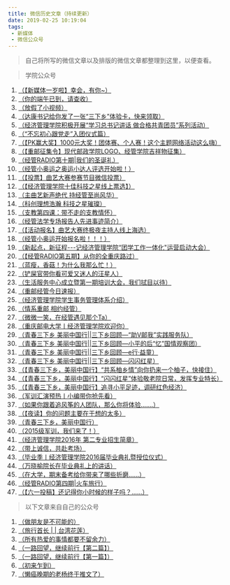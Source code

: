 ```yaml
---
title: 微信历史文章（持续更新）
date: 2019-02-25 10:19:04
tags: 
 - 新媒体
 - 微信公众号
---
```



> 自己将所写的微信文章以及排版的微信文章都整理到这里，以便查看。

<!-- more -->


> 学院公众号

1. [（【新媒体一岁啦】幸会，有你~）][1]
2. [（你的端午已到，请查收）][2]
3. [（放假了小视频）][3]
4. [（达康书记给你发了一张“三下乡”体验卡，快来领取）][4]
5. [（经济管理学院积极开展“学习总书记讲话 做合格共青团员”系列活动）][5]
6. [（“不忘初心跟党走”入团仪式篇）][6]
7. [（【PK赢大奖】1000元大奖！团体赛、个人赛！这个主题网络活动这么嗨）][7]
8. [（【重邮征集令】现代邮政学院LOGO、经管学院吉祥物征集）][8]
9. [（经管RADIO第十期|我们的圣诞礼）][9]
10. [（经管小奥运之奥运小达人评选开始啦！）][10]
11. [（【投票】曲艺大赛参赛节目微信投票）][11]
12. [（【经济管理学院十佳科技之星线上票选】）][12]
13. [（主曲艺新声绝代 持经管至尚风华）][13]
14. [（科创理想浩瀚 科技之星璀璨）][14]
15. [（支教第四课：带不走的支教情怀）][15]
16. [（经管法学专场报告人先进事迹简介）][16]
17. [（【活动报名】曲艺大赛终极夜主持人线上海选）][17]
18. [（经管小奥运开始报名啦！！！）][18]
19. [（新起点，新征程---记经济管理学院“团学工作一体化"运营启动大会）][19]
20. [（【经管RADIO第五期】从你的全重庆路过）][20]
21. [（蓝瘦，香菇！为什么我那么忙！）][21]
22. [（铲屎官带你看可爱又迷人的汪星人）][22]
23. [（生活服务中心成立暨第一期培训大会，我们拭目以待）][23]
24. [（重邮经管今日速报）][24]
25. [（经济管理学院学生事务管理体系介绍）][25]
26. [（情系重邮 相约经管）][26]
27. [（微微一笑，在经管遇见那个Ta）][27]
28. [（重庆邮电大学丨经济管理学院欢迎你）][28]
29. [（青春三下乡 美丽中国行||三下乡回顾—“助V邮我”实践服务队）][29]
30. [（青春三下乡 美丽中国行||三下乡回顾—小平的后“忆”国情观察团）][30]
31. [（青春三下乡 美丽中国行||三下乡回顾—e行·益童）][31]
32. [（青春三下乡 美丽中国行||三下乡回顾—闪闪红星）][32]
33. [（【青春三下乡，美丽中国行】“共系柚乡情”向你扔来一个柚子，快接住）][33]
34. [（【青春三下乡，美丽中国行】“闪闪红星”体验敬老院日常，发挥专业特长）][34]
35. [（【青春三下乡，美丽中国行】追寻小平足迹，调研红色经济）][35]
36. [（军训汇演预热丨小编带你抢先看）][36]
40. [（如果你跟着追风筝的人团队，那么你将体验…….）][37]
41. [（【夜读】你的问题主要在于想的太多）][38]
42. [（青春三下乡，美丽中国行）][39]
43. [（2015级军训，我们来了！）][40]
44. [（经济管理学院2016年 第二专业招生简章）][41]
45. [（带上诚信，共赴考场）][42]
46. [（毕业季丨经济管理学院2016届毕业典礼暨授位仪式）][43]
47. [（万晓榆院长在毕业典礼上的讲话）][44]
48. [（在大学，期末备考给你带来了哪些折磨……）][45]
49. [（经管RADIO第四期|火车旅行）][46]
50. [（【六一投稿】还记得你小时候的样子吗？……）][47]

> 以下文章来自自己的公众号

1. [（做朋友是不可能的）][48]
2. [（旅行首长 | | 台湾花莲）][49]
3. [（所有热爱的事情都要不留余力）][50]
4. [（一路回望，继续前行【第二篇】）][51]
5. [（一路回望，继续前行【第一篇】）][52]
6. [（初来乍到）][53]
7. [（懒癌晚期的老杨终于推文了）][54]


  [1]: https://mp.weixin.qq.com/s/fEt7XXyzBgUi7oBp1ApflQ
  [2]: https://mp.weixin.qq.com/s/BRnjtDIPNbFY2uBGYb1EWA
  [3]: https://mp.weixin.qq.com/s/5D7t8GwXeZswA5iYMqRAVg
  [4]: https://mp.weixin.qq.com/s/nC4lN-MrkeRYGdCzwMSz4A
  [5]: https://mp.weixin.qq.com/s/D9A9z9xL2hRc2FamQK3Plg
  [6]: https://mp.weixin.qq.com/s/qUFZHdQXeuwTMvMEZHioHg
  [7]: https://mp.weixin.qq.com/s/yUhM3s-V0U8luRJ37TLz1Q
  [8]: https://mp.weixin.qq.com/s/hpmvRX98NeCEcIqrq6txQw
  [9]: https://mp.weixin.qq.com/s/_prI-1Lqu21PzfkHAj6wQA
  [10]: https://mp.weixin.qq.com/s/KzdTND_wI5a1Whc6T-5zoA
  [11]: https://mp.weixin.qq.com/s/tPEuVB_CxpO6ddrf_ojgwQ
  [12]: https://mp.weixin.qq.com/s/J42xzTIUr29qrFASHYvnCA
  [13]: https://mp.weixin.qq.com/s/kF6CorIDWlEdZaWv8GqZcQ
  [14]: https://mp.weixin.qq.com/s/DAQsFp29zEWAQ_CAzZhMig
  [15]: https://mp.weixin.qq.com/s/lvG0BSFSSJHnyj07YMjzgg
  [16]: https://mp.weixin.qq.com/s/jnT7Eltu12MLOucoc2qb5g
  [17]: https://mp.weixin.qq.com/s/V132eluNDzUKkDO97fcZYw
  [18]: https://mp.weixin.qq.com/s/tMJC3bTTHyllyYvJSWv4YQ
  [19]: https://mp.weixin.qq.com/s/Kqd91W2emkr5v60k6yxMFQ
  [20]: https://mp.weixin.qq.com/s/q1uviEgtax1933SyUUFTKw
  [21]: https://mp.weixin.qq.com/s/iSKCuA2iMWJF75rJGGYsyQ
  [22]: https://mp.weixin.qq.com/s/mnyzeAqSkc_U4WTOfud45g
  [23]: https://mp.weixin.qq.com/s/-bzmdHX56vPTElo6l9Vygg
  [24]: https://mp.weixin.qq.com/s/8g2wPy_sxMl2_BCz7ImkTQ
  [25]: https://mp.weixin.qq.com/s/fkPvuMrURbNjqE836yMqnw
  [26]: https://mp.weixin.qq.com/s/ioHgXNHzBvV4NgjkoGF-MA
  [27]: https://mp.weixin.qq.com/s/YLwhNNCtzO9QeRXi-RB_RA
  [28]: https://mp.weixin.qq.com/s/YZLg-_UPaP5n1x9OX2dwqA
  [29]: https://mp.weixin.qq.com/s/m-IBvXZeZwUyQH2IYLJsBw
  [30]: https://mp.weixin.qq.com/s/qNUtUeMllYIVDH8q4QiJLg
  [31]: https://mp.weixin.qq.com/s/N8UKwDAZCkv2sYqcabqOzw
  [32]: https://mp.weixin.qq.com/s/2GV-izgWv2njVym2cJXdiw
  [33]: https://mp.weixin.qq.com/s/NP3eHnNheqKAtrsyg_TUmA
  [34]: https://mp.weixin.qq.com/s/5BV6FYge98w2fclZqC01vw
  [35]: https://mp.weixin.qq.com/s/RIVblZSooAhUB9EgSpXH7Q
  [36]: https://mp.weixin.qq.com/s/JF-vfPURXwuzdnwI2LJZzA
  [37]: https://mp.weixin.qq.com/s/SnVDcq0vsHchWvXlFnsbPA
  [38]: https://mp.weixin.qq.com/s/YRAA5mbcMQxLBNpIP38X3w
  [39]: https://mp.weixin.qq.com/s/Wb-hPR1lw1-c5YkskcdN9g
  [40]: https://mp.weixin.qq.com/s/v_x0TgZaDCeAWyY_uOQBiw
  [41]: https://mp.weixin.qq.com/s/VsBUnPh-qcymGeMsjQFyAw
  [42]: https://mp.weixin.qq.com/s/lYojKW2Nx3SFtBf1ctgRKQ
  [43]: https://mp.weixin.qq.com/s/zq1QaY1M1L0k7Qvl2eGdnw
  [44]: https://mp.weixin.qq.com/s/cGw9BO5QXDsbZrpOU0icOw
  [45]: https://mp.weixin.qq.com/s/-KWQZdrFGGKt4WkFIP5qSg
  [46]: https://mp.weixin.qq.com/s/UADsIQxtqN-7CJMHcbr2zg
  [47]: https://mp.weixin.qq.com/s/xk6Lie3rncCJUnOqA1MhPw
  [48]: https://mp.weixin.qq.com/s/3LuBDj__mpdC_1ZqVcrIAQ
  [49]: https://mp.weixin.qq.com/s/DMsASqPl2JdZl6vthZ8SJQ
  [50]: https://mp.weixin.qq.com/s/n4zp7vcItlzZbI7isyA1vw
  [51]: https://mp.weixin.qq.com/s/xVS010QXJJD-0Xw19WhvOQ
  [52]: https://mp.weixin.qq.com/s/YGBtFslWzBDYWg1YLl5PLA
  [53]: https://mp.weixin.qq.com/s/3_8Y4Nwy3giNvZsg86uoCA
  [54]: https://mp.weixin.qq.com/s/g0YY6-UWtYxhXv1PZNzEgg
